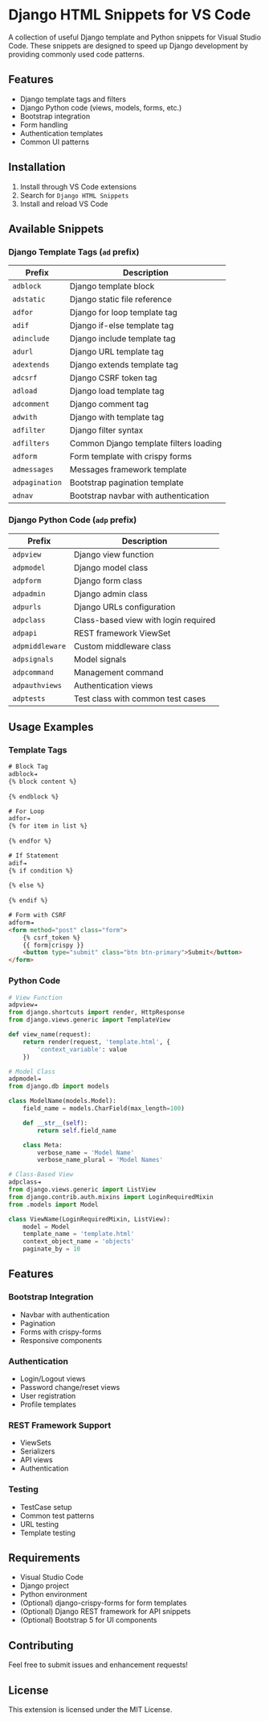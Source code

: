 # Django HTML Snippets for VS Code

A collection of useful Django template and Python snippets for Visual Studio Code. These snippets are designed to speed up Django development by providing commonly used code patterns.

## Features

- Django template tags and filters
- Django Python code (views, models, forms, etc.)
- Bootstrap integration
- Form handling
- Authentication templates
- Common UI patterns

## Installation

1. Install through VS Code extensions
2. Search for `Django HTML Snippets`
3. Install and reload VS Code

## Available Snippets

### Django Template Tags (`ad` prefix)

| Prefix | Description |
|--------|-------------|
| `adblock` | Django template block |
| `adstatic` | Django static file reference |
| `adfor` | Django for loop template tag |
| `adif` | Django if-else template tag |
| `adinclude` | Django include template tag |
| `adurl` | Django URL template tag |
| `adextends` | Django extends template tag |
| `adcsrf` | Django CSRF token tag |
| `adload` | Django load template tag |
| `adcomment` | Django comment tag |
| `adwith` | Django with template tag |
| `adfilter` | Django filter syntax |
| `adfilters` | Common Django template filters loading |
| `adform` | Form template with crispy forms |
| `admessages` | Messages framework template |
| `adpagination` | Bootstrap pagination template |
| `adnav` | Bootstrap navbar with authentication |

### Django Python Code (`adp` prefix)

| Prefix | Description |
|--------|-------------|
| `adpview` | Django view function |
| `adpmodel` | Django model class |
| `adpform` | Django form class |
| `adpadmin` | Django admin class |
| `adpurls` | Django URLs configuration |
| `adpclass` | Class-based view with login required |
| `adpapi` | REST framework ViewSet |
| `adpmiddleware` | Custom middleware class |
| `adpsignals` | Model signals |
| `adpcommand` | Management command |
| `adpauthviews` | Authentication views |
| `adptests` | Test class with common test cases |

## Usage Examples

### Template Tags

```html
# Block Tag
adblock⇥
{% block content %}
    
{% endblock %}

# For Loop
adfor⇥
{% for item in list %}
    
{% endfor %}

# If Statement
adif⇥
{% if condition %}
    
{% else %}
    
{% endif %}

# Form with CSRF
adform⇥
<form method="post" class="form">
    {% csrf_token %}
    {{ form|crispy }}
    <button type="submit" class="btn btn-primary">Submit</button>
</form>
```

### Python Code

```python
# View Function
adpview⇥
from django.shortcuts import render, HttpResponse
from django.views.generic import TemplateView

def view_name(request):
    return render(request, 'template.html', {
        'context_variable': value
    })

# Model Class
adpmodel⇥
from django.db import models

class ModelName(models.Model):
    field_name = models.CharField(max_length=100)

    def __str__(self):
        return self.field_name

    class Meta:
        verbose_name = 'Model Name'
        verbose_name_plural = 'Model Names'

# Class-Based View
adpclass⇥
from django.views.generic import ListView
from django.contrib.auth.mixins import LoginRequiredMixin
from .models import Model

class ViewName(LoginRequiredMixin, ListView):
    model = Model
    template_name = 'template.html'
    context_object_name = 'objects'
    paginate_by = 10
```

## Features

### Bootstrap Integration
- Navbar with authentication
- Pagination
- Forms with crispy-forms
- Responsive components

### Authentication
- Login/Logout views
- Password change/reset views
- User registration
- Profile templates

### REST Framework Support
- ViewSets
- Serializers
- API views
- Authentication

### Testing
- TestCase setup
- Common test patterns
- URL testing
- Template testing

## Requirements

- Visual Studio Code
- Django project
- Python environment
- (Optional) django-crispy-forms for form templates
- (Optional) Django REST framework for API snippets
- (Optional) Bootstrap 5 for UI components

## Contributing

Feel free to submit issues and enhancement requests!

## License

This extension is licensed under the MIT License.
